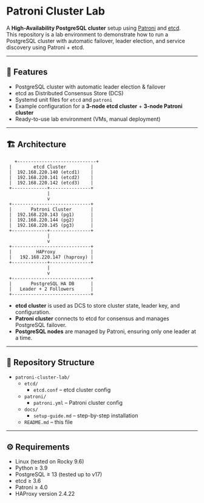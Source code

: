 # Patroni Cluster Lab

A **High-Availability PostgreSQL cluster** setup using [Patroni](https://patroni.readthedocs.io/) and [etcd](https://etcd.io/).  
This repository is a lab environment to demonstrate how to run a PostgreSQL cluster with automatic failover, leader election, and service discovery using Patroni + etcd.

---

## 🚀 Features
- PostgreSQL cluster with automatic leader election & failover
- etcd as Distributed Consensus Store (DCS)
- Systemd unit files for `etcd` and `patroni`
- Example configuration for a **3-node etcd cluster** + **3-node Patroni cluster**
- Ready-to-use lab environment (VMs, manual deployment)

---

## 🏗️ Architecture
       +-----------------------------+
     |        etcd Cluster         |
     |  192.168.220.140 (etcd1)    |
     |  192.168.220.141 (etcd2)    |
     |  192.168.220.142 (etcd3)    |
     +-------------+---------------+
                   |
                   v
     +-----------------------------+
     |       Patroni Cluster       |
     |  192.168.220.143 (pg1)      |
     |  192.168.220.144 (pg2)      |
     |  192.168.220.145 (pg3)      |
     +-------------+---------------+
                   |
                   v
     +-----------------------------+
     |         HAProxy             |
     |   192.168.220.147 (haproxy) |
     +-------------+---------------+
                   |
                   v
     +-----------------------------+
     |       PostgreSQL HA DB      |
     |   Leader + 2 Followers      |
     +-----------------------------+


- **etcd cluster** is used as DCS to store cluster state, leader key, and configuration.
- **Patroni cluster** connects to etcd for consensus and manages PostgreSQL failover.
- **PostgreSQL nodes** are managed by Patroni, ensuring only one leader at a time.

---

## 📂 Repository Structure

- `patroni-cluster-lab/`
  - `etcd/`
    - `etcd.conf` – etcd cluster config
  - `patroni/`
    - `patroni.yml` – Patroni cluster config
  - `docs/`
    - `setup-guide.md` – step-by-step installation
  - `README.md` – this file

---

## ⚙️ Requirements
- Linux (tested on Rocky 9.6)
- Python ≥ 3.9
- PostgreSQL ≥ 13 (tested up to v17)
- etcd ≥ 3.6
- Patroni ≥ 4.0
- HAProxy version 2.4.22




